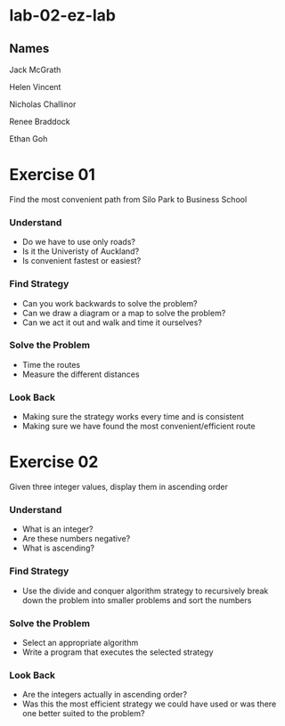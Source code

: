 # lab-02-ez-lab

## Names<br>

Jack McGrath

Helen Vincent

Nicholas Challinor

Renee Braddock

Ethan Goh

# Exercise 01

Find the most convenient path from Silo Park to Business School

### Understand

* Do we have to use only roads?
* Is it the Univeristy of Auckland?
* Is convenient fastest or easiest?

### Find Strategy

* Can you work backwards to solve the problem?
* Can we draw a diagram or a map to solve the problem?
* Can we act it out and walk and time it ourselves?

### Solve the Problem

* Time the routes
* Measure the different distances

### Look Back

* Making sure the strategy works every time and is consistent
* Making sure we have found the most convenient/efficient route

# Exercise 02

Given three integer values, display them in ascending order

### Understand

* What is an integer?
* Are these numbers negative?
* What is ascending?

### Find Strategy

* Use the divide and conquer algorithm strategy to recursively break down the problem into smaller problems and sort the numbers

### Solve the Problem

* Select an appropriate algorithm
* Write a program that executes the selected strategy

### Look Back

* Are the integers actually in ascending order?
* Was this the most efficient strategy we could have used or was there one better suited to the problem?
